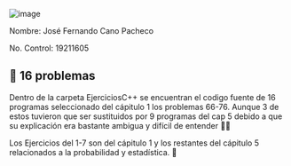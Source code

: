 ![image](https://user-images.githubusercontent.com/84409826/158499675-1df183fa-a421-472a-8684-a139cf617764.png)



Nombre: José Fernando Cano Pacheco

No. Control: 19211605

## 🤩 16 problemas 

Dentro de la carpeta EjerciciosC++ se encuentran el codigo fuente de 16 programas seleccionado del cápitulo 1 los problemas 66-76.
Aunque 3 de estos tuvieron que ser sustituidos por 9 programas del cap 5 debido a que su explicación era bastante ambigua y difícil de entender 🤷‍♂️


Los Ejercicios del 1-7 son del cápitulo 1 y los restantes del cápitulo 5 relacionados a la probabilidad y estadística. 🔢
